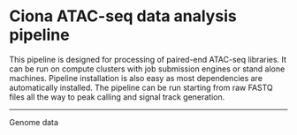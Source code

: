 # Ciona ATAC-seq data analysis pipeline
This pipeline is designed for processing of paired-end ATAC-seq libraries.
It can be run on compute clusters with job submission engines or stand alone machines. Pipeline installation is also easy as most dependencies are automatically installed. The pipeline can be run starting from raw FASTQ files all the way to peak calling and signal track generation.


----------------------------
Genome data

